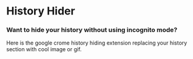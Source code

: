 # History Hider
### Want to hide your history without using incognito mode?

Here is the google crome history hiding extension replacing your history section with cool image or gif.
